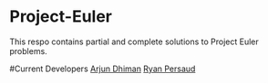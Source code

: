 # Project-Euler
This respo contains partial and complete solutions to Project Euler problems.

#Current Developers
<a href="https://github.com/arjundhiman786">Arjun Dhiman</a>
<a href="https://github.com/RyanMathewPersaud">Ryan Persaud</a>
